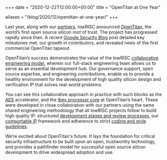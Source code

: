 +++
date = "2020-12-22T12:00:00+00:00"
title = "OpenTitan at One Year"

aliases = "/blog/2020/12/opentitan-at-one-year/"
+++

Last year, along with our [partners](https://opentitan.org/#partners), lowRISC announced [OpenTitan](https://opentitan.org/), the world’s first open source silicon root of trust. The project has progressed rapidly since then. A recent [Google Security Blog](https://security.googleblog.com/2020/12/opentitan-at-one-year-open-source.html) post detailed key milestones met, our growth in contributors, and revealed news of the first commercial OpenTitan tapeout.

OpenTitan’s success demonstrates the value of the lowRISC [collaborative engineering model](https://royalsociety.org/-/media/policy/projects/digital-technology-and-the-planet/digital-technology-and-the-planet-report.pdf#page=65), wherein our full-stack engineering team allows us to serve as an essential development hub. Our governance support, open source expertise, and engineering contributions, enable us to provide a healthy environment for the development of high quality silicon design and verification IP that solves real-world problems.

You can see this collaborative approach in practice with such blocks as the [AES](https://github.com/lowRISC/opentitan/tree/master/hw/ip/aes) accelerator, and the [Ibex processor core](https://github.com/lowRISC/ibex) at OpenTitan’s heart. These were developed in close collaboration with our partners using the same shared engineering methodology that all lowRISC projects follow to build high quality IP: structured [development stages and review processes](https://docs.opentitan.org/doc/project/development_stages/), our [comportable IP](https://docs.opentitan.org/doc/rm/comportability_specification/) framework and adherence to strict [coding and style guidelines](https://docs.opentitan.org/doc/rm/).

We’re excited about OpenTitan's future. It lays the foundation for critical security infrastructure to be built upon an open, trustworthy technology, and provides a pathfinder model for successful open source silicon development to drive widespread adoption and use.
